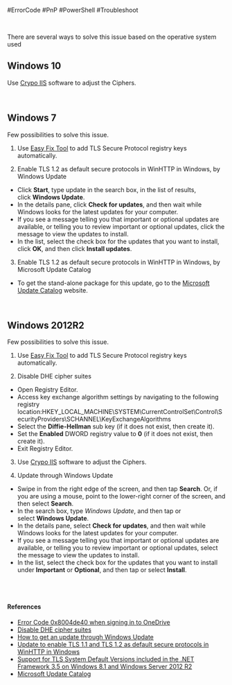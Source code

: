#ErrorCode #PnP #PowerShell #Troubleshoot 

<br>

There are several ways to solve this issue based on the operative system used

## Windows 10

Use [Crypo IIS](https://www.nartac.com/Products/IISCrypto/) software to adjust the Ciphers.

<br>

## Windows 7

Few possibilities to solve this issue.

1. Use [Easy Fix Tool](https://download.microsoft.com/download/0/6/5/0658B1A7-6D2E-474F-BC2C-D69E5B9E9A68/MicrosoftEasyFix51044.msi) to add TLS Secure Protocol registry keys automatically.

2. Enable TLS 1.2 as default secure protocols in WinHTTP in Windows, by Windows Update

-   Click **Start**, type update in the search box, in the list of results, click **Windows Update**.
-   In the details pane, click **Check for updates**, and then wait while Windows looks for the latest updates for your computer.
-   If you see a message telling you that important or optional updates are available, or telling you to review important or optional updates, click the message to view the updates to install.
-   In the list, select the check box for the updates that you want to install, click **OK**, and then click **Install updates**.

3. Enable TLS 1.2 as default secure protocols in WinHTTP in Windows, by Microsoft Update Catalog

-   To get the stand-alone package for this update, go to the [Microsoft Update Catalog](http://catalog.update.microsoft.com/v7/site/search.aspx?q=kb3140245) website.

<br>

## Windows 2012R2

Few possibilities to solve this issue.

1. Use [Easy Fix Tool](https://download.microsoft.com/download/0/6/5/0658B1A7-6D2E-474F-BC2C-D69E5B9E9A68/MicrosoftEasyFix51044.msi) to add TLS Secure Protocol registry keys automatically.

2. Disable DHE cipher suites

-   Open Registry Editor.
-   Access key exchange algorithm settings by navigating to the following registry location:HKEY_LOCAL_MACHINE\SYSTEM\CurrentControlSet\Control\SecurityProviders\SCHANNEL\KeyExchangeAlgorithms
-   Select the **Diffie-Hellman** sub key (if it does not exist, then create it).
-   Set the **Enabled** DWORD registry value to **0** (if it does not exist, then create it).
-   Exit Registry Editor.  

3. Use [Crypo IIS](https://www.nartac.com/Products/IISCrypto/) software to adjust the Ciphers.

4. Update through Windows Update

-   Swipe in from the right edge of the screen, and then tap **Search**. Or, if you are using a mouse, point to the lower-right corner of the screen, and then select **Search**.
-   In the search box, type _Windows Update_, and then tap or select **Windows Update**.
-   In the details pane, select **Check for updates**, and then wait while Windows looks for the latest updates for your computer.
-   If you see a message telling you that important or optional updates are available, or telling you to review important or optional updates, select the message to view the updates to install.
-   In the list, select the check box for the updates that you want to install under **Important** or **Optional**, and then tap or select **Install**.

<br>
<br>

#### References

-   [Error Code 0x8004de40 when signing in to OneDrive](https://docs.microsoft.com/en-us/sharepoint/troubleshoot/administration/error-0x8004de40-in-onedrive)
-   [Disable DHE cipher suites](https://docs.microsoft.com/en-us/security-updates/securitybulletins/2015/ms15-055#workarounds)
-   [How to get an update through Windows Update](https://docs.microsoft.com/en-us/troubleshoot/windows-client/deployment/get-updates-through-windows-update)
-   [Update to enable TLS 1.1 and TLS 1.2 as default secure protocols in WinHTTP in Windows](https://support.microsoft.com/en-us/topic/update-to-enable-tls-1-1-and-tls-1-2-as-default-secure-protocols-in-winhttp-in-windows-c4bd73d2-31d7-761e-0178-11268bb10392)
-   [Support for TLS System Default Versions included in the .NET Framework 3.5 on Windows 8.1 and Windows Server 2012 R2](https://support.microsoft.com/en-us/topic/support-for-tls-system-default-versions-included-in-the-net-framework-3-5-on-windows-8-1-and-windows-server-2012-r2-499ff5ef-a88a-128b-c639-ed038b7d2d5f)
-   [Microsoft Update Catalog](http://catalog.update.microsoft.com/v7/site/search.aspx?q=kb3140245)